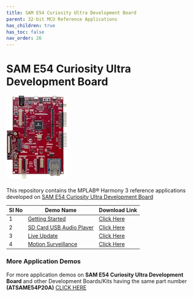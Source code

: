 ```yaml
---
title: SAM E54 Curiosity Ultra Development Board
parent: 32-bit MCU Reference Applications
has_children: true
has_toc: false
nav_order: 26
---
```

# SAM E54 Curiosity Ultra Development Board
<h4 align="left"> <img src = "image.jpg"> </h4>


This repository contains the MPLAB® Harmony 3 reference applications developed on [SAM E54 Curiosity Ultra Development Board](https://www.microchip.com/Developmenttools/ProductDetails/DM320210)   

|SI No| Demo Name | Download Link |
| --- | --- | -- |
| 1 | [Getting Started](./same54c_getting_started/readme.md) | [Click Here](https://github.com/Microchip-MPLAB-Harmony/reference_apps/releases/latest/download/same54c_getting_started.zip) |
| 2 | [SD Card USB Audio Player](./same54_sdcard_usb_audio_player/readme.md) | [Click Here](https://github.com/Microchip-MPLAB-Harmony/reference_apps/releases/latest/download/same54_sdcard_usb_audio_player.zip) |
| 3 | [Live Update](./same54_uart_live_update/readme.md) | [Click Here](https://github.com/Microchip-MPLAB-Harmony/reference_apps/releases/latest/download/same54_uart_live_update.zip) |
| 4 | [Motion Surveillance](./same54c_motion_surveillance/readme.md) | [Click Here](https://github.com/Microchip-MPLAB-Harmony/reference_apps/releases/latest/download/same54c_motion_surveillance.zip) |

### More Application Demos

For more application demos on **SAM E54 Curiosity Ultra Development Board** and other Development Boards/Kits having the same part number **(ATSAME54P20A)** <a href="https://mplab-discover.microchip.com/v1/itemtype/com.microchip.ide.project?s0=ATSAME54P20A" target="_blank"> CLICK HERE </a>
